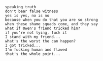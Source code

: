         speaking truth
        don't bear false witness
        yes is yes, no is no
        because when you do that you are so strong
        when these shame squads come, and they say
        what if Owen's friend tricked him?
        if you're not lying, fuck it
        I stand with my friend...
        what's the worst the can happen?
        I got tricked...
        I'm fucking human and flawed
        that's the whole point...
